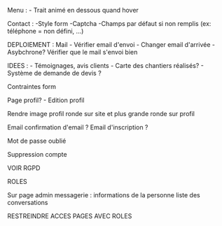 Menu :
    - Trait animé en dessous quand hover

Contact : 
	-Style form
    -Captcha
    -Champs par défaut si non remplis (ex: téléphone = non défini, ...)

DEPLOIEMENT :
    Mail 
    - Vérifier email d'envoi
    - Changer email d'arrivée
    - Asybchrone? Vérifier que le mail s'envoi bien

IDEES : 
    - Témoignages, avis clients
    - Carte des chantiers réalisés?
    - Système de demande de devis ?

Contraintes form

Page profil?
    - Edition profil

Rendre image profil ronde sur site et plus grande ronde sur profil

Email confirmation d'email ? Email d'inscription ?

Mot de passe oublié

Suppression compte

VOIR RGPD

ROLES

Sur page admin messagerie : 
    informations de la personne
    liste des conversations

RESTREINDRE ACCES PAGES AVEC ROLES